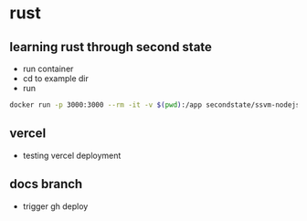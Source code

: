 # rust

## learning rust through second state

- run container
- cd to example dir
- run

```bash
docker run -p 3000:3000 --rm -it -v $(pwd):/app secondstate/ssvm-nodejs-starter:v1
```

## vercel

- testing vercel deployment

## docs branch

- trigger gh deploy
